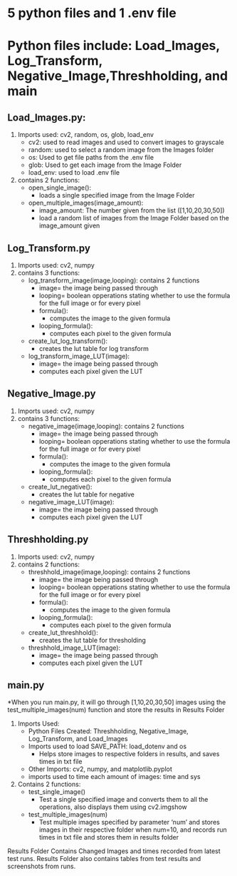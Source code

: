 5 python files and 1 .env file
=============
Python files include: Load_Images, Log_Transform, Negative_Image,Threshholding, and main
=============
Load_Images.py:
-------------

1. Imports used: cv2, random, os, glob, load_env
   - cv2: used to read images and used to convert images to grayscale
   - random: used to select a random image from the Images folder
   - os: Used to get file paths from the .env file
   - glob: Used to get each image from the Image Folder
   - load_env: used to load .env file
1. contains 2 functions:
   - open_single_image():
     - loads a single specified image from the Image Folder
   - open_multiple_images(image_amount):
     - image_amount: The number given from the list ([1,10,20,30,50])
     - load a random list of images from the Image Folder based on the image_amount given

Log_Transform.py
-------------
1. Imports used: cv2, numpy
1. contains 3 functions:
   - log_transform_image(image,looping): contains 2 functions
     - image= the image being passed through
     - looping= boolean opperations stating whether to use the formula for the full image or for every pixel
     - formula():
       - computes the image to the given formula
     - looping_formula():
       - computes each pixel to the given formula
   - create_lut_log_transform():
     - creates the lut table for log transform
   - log_transform_image_LUT(image):
     - image= the image being passed through
     - computes each pixel given the LUT

Negative_Image.py
-------------
1. Imports used: cv2, numpy
1. contains 3 functions:
   - negative_image(image,looping): contains 2 functions
     - image= the image being passed through
     - looping= boolean opperations stating whether to use the formula for the full image or for every pixel
     - formula():
       - computes the image to the given formula
     - looping_formula():
       - computes each pixel to the given formula
   - create_lut_negative():
     - creates the lut table for negative
   - negative_image_LUT(image):
     - image= the image being passed through
     - computes each pixel given the LUT

Threshholding.py
-------------
1. Imports used: cv2, numpy
1. contains 2 functions:
   - threshhold_image(image,looping): contains 2 functions
     - image= the image being passed through
     - looping= boolean opperations stating whether to use the formula for the full image or for every pixel
     - formula():
       - computes the image to the given formula
     - looping_formula():
       - computes each pixel to the given formula
   - create_lut_threshhold():
     - creates the lut table for thresholding
   - threshhold_image_LUT(image):
     - image= the image being passed through
     - computes each pixel given the LUT



main.py
-------------
*When you run main.py, it will go through [1,10,20,30,50] images using the test_multiple_images(num) function and store the results in Results Folder 
1. Imports Used: 
   - Python Files Created: Threshholding, Negative_Image, Log_Transform, and Load_Images
   - Imports used to load SAVE_PATH: load_dotenv and os
     - Helps store images to respective folders in results, and saves times in txt file
   - Other Imports: cv2, numpy, and matplotlib.pyplot
   - imports used to time each amount of images: time and sys
1. Contains 2 functions:
   - test_single_image()
     - Test a single specified image and converts them to all the operations, also displays them using cv2.imgshow 
   - test_multiple_images(num)
     - Test multiple images specified by parameter ‘num’ and stores images in their respective folder when num=10, and records run times in txt file and stores them in results folder

Results Folder Contains Changed Images and times recorded from latest test runs.
Results Folder also contains tables from test results and screenshots from runs.
